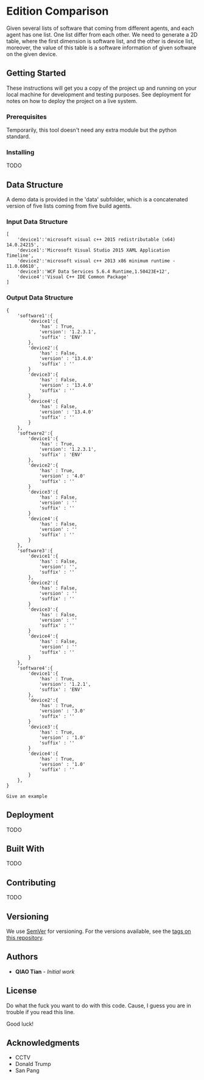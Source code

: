 # Edition Comparison

Given several lists of software that coming from different agents, and each agent has one list. One list differ from each other. We need to generate a 2D table, where the first dimension is software list, and the other is device list, moreover, the value of this table is a software information of given software on the given device.

## Getting Started

These instructions will get you a copy of the project up and running on your local machine for development and testing purposes. See deployment for notes on how to deploy the project on a live system.

### Prerequisites

Temporarily, this tool doesn't need any extra module but the python standard.

### Installing

TODO

## Data Structure

A demo data is provided in the 'data' subfolder, which is a concatenated version of five lists coming from five build agents.

### Input Data Structure


```
[
    'device1':'microsoft visual c++ 2015 redistributable (x64) 14.0.24215',
    'device1':'Microsoft Visual Studio 2015 XAML Application Timeline',
    'device2':'microsoft visual c++ 2013 x86 minimum runtime - 11.0.60610',
    'device3':'WCF Data Services 5.6.4 Runtime,1.50423E+12',
    'device4':'Visual C++ IDE Common Package'
]
```

### Output Data Structure

```
{
    'software1':{
        'device1':{
            'has' : True,
            'version': '1.2.3.1',
            'suffix' : 'ENV'
        },
        'device2':{
            'has' : False,
            'version' : '13.4.0'
            'suffix' : ''
        }
        'device3':{
            'has' : False,
            'version' : '13.4.0'
            'suffix' : ''
        }
        'device4':{
            'has' : False,
            'version' : '13.4.0'
            'suffix' : ''
        }
    },
    'software2':{
        'device1':{
            'has' : True,
            'version': '1.2.3.1',
            'suffix' : 'ENV'
        },
        'device2':{
            'has' : True,
            'version' : '4.0'
            'suffix' : ''
        }
        'device3':{
            'has' : False,
            'version' : ''
            'suffix' : ''
        }
        'device4':{
            'has' : False,
            'version' : ''
            'suffix' : ''
        }
    },
    'software3':{
        'device1':{
            'has' : False,
            'version': '',
            'suffix' : ''
        },
        'device2':{
            'has' : False,
            'version' : ''
            'suffix' : ''
        }
        'device3':{
            'has' : False,
            'version' : ''
            'suffix' : ''
        }
        'device4':{
            'has' : False,
            'version' : ''
            'suffix' : ''
        }
    },
    'software4':{
        'device1':{
            'has' : True,
            'version': '1.2.1',
            'suffix' : 'ENV'
        },
        'device2':{
            'has' : True,
            'version' : '3.0'
            'suffix' : ''
        }
        'device3':{
            'has' : True,
            'version' : '1.0'
            'suffix' : ''
        }
        'device4':{
            'has' : True,
            'version' : '1.0'
            'suffix' : ''
        }
    },
}
```

```
Give an example
```

## Deployment

TODO

## Built With

TODO

## Contributing

TODO

## Versioning

We use [SemVer](http://semver.org/) for versioning. For the versions available, see the [tags on this repository](https://github.com/your/project/tags).

## Authors

* **QIAO Tian** - *Initial work*

## License

Do what the fuck you want to do with this code. Cause, I guess you are in trouble if you read this line.

Good luck!

## Acknowledgments

* CCTV
* Donald Trump
* San Pang
